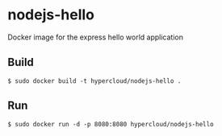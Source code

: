 # nodejs-hello
Docker image for the express hello world application

## Build

	$ sudo docker build -t hypercloud/nodejs-hello .

## Run

	$ sudo docker run -d -p 8080:8080 hypercloud/nodejs-hello
